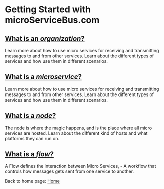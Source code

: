 # Getting Started with microServiceBus.com

## [What is an *organization*?](/microServiceBus.docs/nav/gettingstarted/organization)

Learn more about how to use micro services for receiving and transmitting messages to and from other services. Learn about the different types of services and how use them in different scenarios.

## [What is a *microservice*?](/microServiceBus.docs/nav/gettingstarted/microService)

Learn more about how to use micro services for receiving and transmitting messages to and from other services. Learn about the different types of services and how use them in different scenarios.

## [What is a *node*?](/microServiceBus.docs/nav/gettingstarted/microService/node)

The node is where the magic happens, and is the place where all micro services are hosted. Learn about the different kind of hosts and what platforms they can run on.

## [What is a *flow*?](/microServiceBus.docs/nav/gettingstarted/microService/flow)

A Flow defines the interaction between Micro Services, - A workflow that controls how messages gets sent from one service to another.

Back to home page: [Home](/)